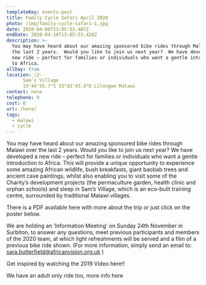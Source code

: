 ```yaml
---
templateKey: events-post
title: Family Cycle Safari April 2020
photo: /img/family-cycle-safari-1.jpg
date: 2020-04-06T13:05:53.407Z
endDate: 2020-04-16T13:05:53.426Z
description: >-
  You may have heard about our amazing sponsored bike rides through Malawi over
  the last 2 years.  Would you like to join us next year?  We have developed a
  new ride – perfect for families or individuals who want a gentle introduction
  to Africa.
allDay: true
location: |2-
      Sam’s Village 
      13°44'55.7"S 33°43'45.4"E Lilongwe Malawi
contact: none
telephone: 0
cost: 0
url: /here/
tags:
  - malawi
  - cycle
---
```

You may have heard about our amazing sponsored bike rides through Malawi over the last 2 years.  Would you like to join us next year?  We have developed a new ride – perfect for families or individuals who want a gentle introduction to Africa.  This will provide a unique opportunity to experience some amazing African wildlife, bush breakfasts, giant baobab trees and ancient cave paintings, whilst also enabling you to visit some of the Charity’s development projects (the permaculture garden, health clinic and orphan schools) and sleep in Sam’s Village, which is an eco-built training centre, surrounded by traditional Malawi villages.



There is a PDF available here with more about the trip or just click on the poster below. 



 We are holding an ‘Information Meeting’ on Sunday 24th November in Surbiton, to answer any questions, meet previous participants and members of the 2020 team, at which light refreshments will be served and a film of a previous bike ride shown.  (For more information, simply send an email to: sara.butterfield@africanvision.org.uk )



Get inspired by watching the 2019 Video here!!



We have an adult only ride too,  more info here
